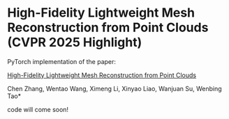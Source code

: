 # High-Fidelity Lightweight Mesh Reconstruction from Point Clouds (CVPR 2025 Highlight)

PyTorch implementation of the paper:  

[High-Fidelity Lightweight Mesh Reconstruction from Point Clouds](https://openaccess.thecvf.com/content/CVPR2025/papers/Zhang_High-Fidelity_Lightweight_Mesh_Reconstruction_from_Point_Clouds_CVPR_2025_paper.pdf) 

Chen Zhang, Wentao Wang, Ximeng Li, Xinyao Liao, Wanjuan Su, Wenbing Tao*

code will come soon!
